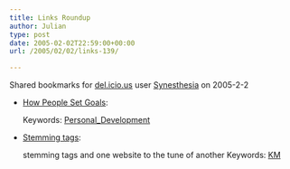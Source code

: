 ```yaml
---
title: Links Roundup
author: Julian
type: post
date: 2005-02-02T22:59:00+00:00
url: /2005/02/02/links-139/

---
```

Shared bookmarks for [del.icio.us][1] user  [Synesthesia][2] on 2005-2-2

  * [How People Set Goals][3]:
   
    Keywords: [Personal_Development][4]
  * [Stemming tags][5]:
  
    stemming tags and one website to the tune of another Keywords: [KM][6]

 [1]: http://del.icio.us/
 [2]: http://del.icio.us/synesthesia
 [3]: http://lifestylism.blogspot.com/2005/01/masters-thesis.html "http://lifestylism.blogspot.com/2005/01/masters-thesis.html"
 [4]: http://del.icio.us/synesthesia/Personal_Development
 [5]: http://www.hackdiary.com/archives/000067.html "http://www.hackdiary.com/archives/000067.html"
 [6]: http://del.icio.us/synesthesia/KM